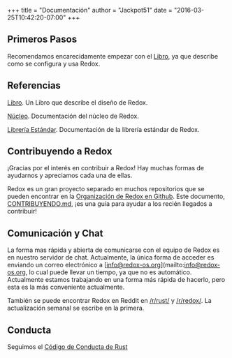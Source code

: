 +++
title = "Documentación"
author = "Jackpot51"
date = "2016-03-25T10:42:20-07:00"
+++

## Primeros Pasos

Recomendamos encarecidamente empezar con el [Libro](https://doc.redox-os.org/book/), ya que describe como se configura y usa Redox.

## Referencias

[Libro](https://doc.redox-os.org/book/). Un Libro que describe el diseño de Redox.

[Núcleo](https://doc.redox-os.org/kernel/kernel/). Documentación del núcleo de Redox.

[Librería Estándar](https://doc.redox-os.org/std/std/). Documentación de la librería estándar de Redox.

## Contribuyendo a Redox

¡Gracias por el interés en contribuir a Redox!
Hay muchas formas de ayudarnos y apreciamos cada una de ellas.

Redox es un gran proyecto separado en muchos repositorios que se pueden encontrar en la
[Organización de Redox en Github](https://github.com/redox-os). Este documento,
[CONTRIBUYENDO.md](https://github.com/redox-os/redox/blob/master/CONTRIBUTING.md),
 ¡es una guía para ayudar a los recién llegados a contribuir!

## Comunicación y Chat

La forma mas rápida y abierta de comunicarse con el equipo de Redox es en 
nuestro servidor de chat. Actualmente, la única forma de acceder es enviando 
un correo electrónico a [info@redox-os.org](mailto:info@redox-os.org, 
lo cual puede llevar un tiempo, ya que no es automático. Actualmente estamos 
trabajando en una forma más rápida de hacerlo, pero esta es la más 
conveniente actualmente.

También se puede encontrar Redox en Reddit en
[/r/rust/](https://www.reddit.com/r/rust) y
[/r/redox/](https://www.reddit.com/r/redox). La actualización semanal se 
escribe en la primera.

## Conducta

Seguimos el [Código de Conducta de Rust](http://www.rust-lang.org/conduct.html)
